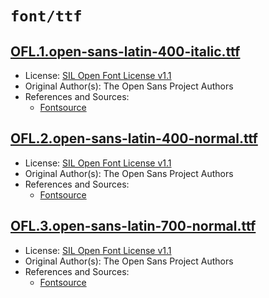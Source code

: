 # `font/ttf`

## [OFL.1.open-sans-latin-400-italic.ttf](../files/OFL.1.open-sans-latin-400-italic.ttf)

- License: [SIL Open Font License v1.1](./LICENSE.txt)
- Original Author(s): The Open Sans Project Authors
- References and Sources:
  - [Fontsource](https://api.fontsource.org/v1/download/open-sans)

## [OFL.2.open-sans-latin-400-normal.ttf](../files/OFL.2.open-sans-latin-400-normal.ttf)

- License: [SIL Open Font License v1.1](./LICENSE.txt)
- Original Author(s): The Open Sans Project Authors
- References and Sources:
  - [Fontsource](https://api.fontsource.org/v1/download/open-sans)

## [OFL.3.open-sans-latin-700-normal.ttf](../files/OFL.3.open-sans-latin-700-normal.ttf)

- License: [SIL Open Font License v1.1](./LICENSE.txt)
- Original Author(s): The Open Sans Project Authors
- References and Sources:
  - [Fontsource](https://api.fontsource.org/v1/download/open-sans)
